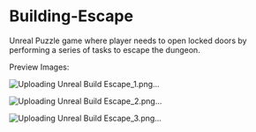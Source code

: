 # Building-Escape
Unreal Puzzle game where player needs to open locked doors by performing a series of tasks to escape the dungeon.

Preview Images:

![Uploading Unreal Build Escape_1.png…]()

![Uploading Unreal Build Escape_2.png…]()

![Uploading Unreal Build Escape_3.png…]()
